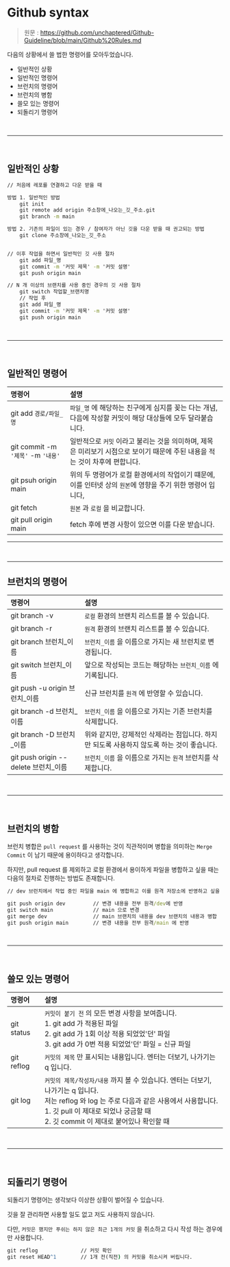 # Github syntax

> 원문 : https://github.com/unchaptered/Github-Guideline/blob/main/Github%20Rules.md

다음의 상황에서 쓸 법한 명령어를 모아두었습니다.

- 일반적인 상황
- 일반적인 명령어
- 브런치의 명령어
- 브런치의 병함
- 쓸모 있는 명령어
- 되돌리기 명령어

<br>
<hr>
<br>

## 일반적인 상황

```cmd
// 처음에 레포를 연결하고 다운 받을 때

방법 1. 일반적인 방법
    git init
    git remote add origin 주소창에_나오는_깃_주소.git
    git branch -m main

방법 2. 기존의 파일이 있는 경우 / 참여자가 아닌 깃을 다운 받을 때 권고되는 방법
    git clone 주소창에_나오는_깃_주소


// 이후 작업을 하면서 일반적인 깃 사용 절차
    git add 파일_명
    git commit -m '커밋 제목' -m '커밋 설명'
    git push origin main

// N 개 이상의 브랜치를 사용 중인 경우의 깃 사용 절차
    git switch 작업할_브랜치명
    // 작업 후
    git add 파일_명
    git commit -m '커밋 제목' -m '커밋 설명'
    git push origin main
```

<br>
<hr>
<br>

## 일반적인 명령어

| 명령어 | 설명 |
| :----- | :--- |
| git add `경로/파일_명` | `파일_명` 에 해당하는 친구에게 심지를 꽂는 다는 개념, 다음에 작성할 커밋이 해당 대상들에 모두 달라붙습니다. |
| git commit -m `'제목'` -m `'내용'` | 일반적으로 `커밋` 이라고 불리는 것을 의미하며, 제목은 미리보기 시점으로 보이기 때문에 주된 내용을 적는 것이 차후에 편합니다. |
| git psuh origin main | 위의 두 명령어가 로컬 환경에서의 작업이기 떄문에, 이를 인터넷 상의 `원본`에 영향을 주기 위한 명령어 입니다, |
| git fetch | `원본` 과 `로컬` 을 비교합니다. |
| git pull origin main | fetch 후에 변경 사항이 있으면 이를 다운 받습니다. |

<hr>
<br>
<hr>

## 브런치의 명령어

| 명령어 | 설명 |
| :----- | :--- |
| git branch -v | `로컬` 환경의 브랜치 리스트를 볼 수 있습니다. |
| git branch -r | `원격` 환경의 브랜치 리스트를 볼 수 있습니다. |
| git branch 브런치_이름 | `브런치_이름` 을 이름으로 가지는 새 브런치로 변경됩니다. |
| git switch 브런치_이름 | 앞으로 작성되는 코드는 해당하는 `브런치_이름` 에 기록됩니다. |
| git push -u origin 브런치_이름 | 신규 브런치를 `원격` 에 반영할 수 있습니다. |
| git branch -d 브런치_이름 | `브런치_이름` 을 이름으로 가지는 기존 브런치를 삭제합니다. |
| git branch -D 브런치_이름 | 위와 같지만, 강제적인 삭제라는 점입니다. 하지만 되도록 사용하지 않도록 하는 것이 좋습니다. |
| git push origin --delete 브런치_이름 | `브런치_이름` 을 이름으로 가지는 `원격` 브런치를 삭제합니다. |

<br>
<hr>
<br>

## 브런치의 병함

브런치 병합은 `pull request` 를 사용하는 것이 직관적이며 병합을 의미하는 `Merge Commit` 이 남기 때문에 용이하다고 생각합니다.

하지만, pull request 를 제외하고 로컬 환경에서 용이하게 파일을 병합하고 싶을 때는 다음의 절차로 진행하는 방법도 존재합니다.

```cmd
// dev 브런치에서 작업 중인 파일을 main 에 병합하고 이를 원격 저장소에 반영하고 싶을 때.

git push origin dev         // 변경 내용을 전부 원격/dev에 반영
git switch main             // main 으로 변경
git merge dev               // main 브랜치의 내용을 dev 브랜치의 내용과 병합
git push origin main        // 변경 내용을 전부 원격/main 에 반영
```

<br>
<hr>
<br>

## 쓸모 있는 명령어

| 명령어 | 설명 |
| :----- | :--- |
| git status | `커밋이 붙기 전` 의 모든 변경 사항을 보여줍니다. <br> 1. git add 가 적용된 파일 <br> 2. git add 가 1회 이상 적용 되었었'던' 파일 <br> 3. git add 가 0번 적용 되었었'던' 파일 = 신규 파일 |
| git reflog | `커밋의 제목` 만 표시되는 내용입니다. 엔터는 더보기, 나가기는 q 입니다. |
| git log | `커밋의 제목/작성자/내용` 까지 볼 수 있습니다. 엔터는 더보기, 나가기는 q 입니다. <br> 저는 reflog 와 log 는 주로 다음과 같은 사용에서 사용합니다. <br> 1. 깃 pull 이 제대로 되었나 궁금할 때 <br> 2. 깃 commit 이 제대로 붙어있나 확인할 때 |

<br>
<hr>
<br>

## 되돌리기 명령어

되돌리기 명령어는 생각보다 이상한 상황이 벌어질 수 있습니다.

깃을 잘 관리하면 사용할 일도 없고 저도 사용하지 않습니다.

다만, `커밋은 했지만 푸쉬는 하지 않은 최근 1개의 커밋` 을 취소하고 다시 작성 하는 경우에만 사용합니다.

```cmd
git reflog              // 커밋 확인
git reset HEAD^1        // 1개 전(직전) 의 커밋을 취소시켜 버립니다.
```
